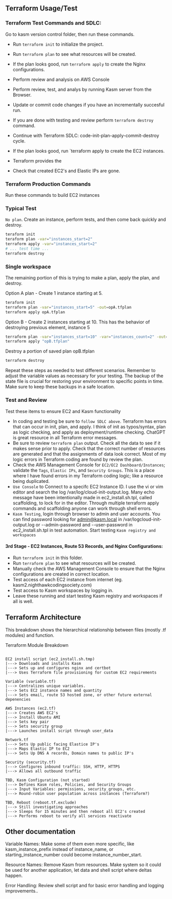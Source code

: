 ## Terraform Usage/Test
### Terraform Test Commands and SDLC:
Go to kasm version control folder, then run these commands.
- Run `terraform init` to initialize the project.
- Run `terraform plan` to see what resources will be created.
- If the plan looks good, run `terraform apply` to create the Nginx configurations.
- Perform review and analysis on AWS Console
- Perform review, test, and analys by running Kasm server from the Browser.
- Update or commit code changes if you have an incrementally succesful run.
- If you are done with testing and review perform `terraform destroy` command.
- Continue with Terraform SDLC: code-init-plan-apply-commit-destroy cycle.

- If the plan looks good, run `terraform apply to create the EC2 instances.

- Terraform provides the 
- Check that created EC2's and Elastic IPs are gone.

### Terraform Production Commands
Run these commands to build EC2 instances

### Typical Test
`No plan`.  Create an instance, perform tests, and then come back quickly and destroy. 

```bash
teraform init
teraform plan -var="instances_start=2"
terraform apply -var="instances_start=2"
# ... test time ...
terraform destroy
```

### Single workspace
The remaining portion of this is trying to make a plan, apply the plan, and destroy.

Option A plan - Create 1 instance starting at 5.  

```bash
teraform init
terraform plan -var="instances_start=5" -out=opA.tfplan
terraform apply opA.tfplan
```

Option B - Create 2 instances starting at 10.  This has the behavior of destroying previous element, instance 5

```bash
terraform plan -var="instances_start=10" -var="instances_count=2" -out=opB.tfplan
terraform apply "opB.tfplan"
```

Destroy a portion of saved plan opB.tfplan
```bash
terraform destroy

```

Repeat these steps as needed to test different scenarios. Remember to adjust the variable values as necessary for your testing. The backup of the state file is crucial for restoring your environment to specific points in time. Make sure to keep these backups in a safe location.

### Test and Review 
Test these items to ensure EC2 and Kasm functionality
- In coding and testing be sure to `follow SDLC above`.  Terraform has errors that can occur in init, plan, and apply.  I think of init as typos/syntax, plan as logic checking, and apply as deployment/runtime checking.  ChatGPT is great resource in all Terraform error messages.
- Be sure to review `terraform plan` output.  Check all the data to see if it makes sense prior to apply.  Check that the correct number of resources are generated and that the assignments of data look correct.  Most of my logic errors in Terraform coding are found by review the plan. 
- Check the AWS Management Console for `EC2/EC2 Dashboard/Instances`; validate the `Tags`, `Elastic IPs`, and `Security Groups`.  This is a place where I have found errors in my Terraform coding logic; like a resource being duplicated.
- `Use Console` to Connect to a specifc EC2 Instance ID.  I use the vi or vim editor and search the log /var/log/cloud-init-output.log.  Many echo message have been intentionally made in ec2_install.sh.tpl, called scaffolding, to lock for in the editor.  Through multiple terraform apply commands and scaffolding anyone can work through shell errors.  
- `Kasm Testing`, login through browser to admin and user accounts.  You can find password looking for admin@kasm.local in /var/logcloud-init-output.log or --admin-password and --user-password in ec2_install.sh.tpl in test automation.  Start testing `Kasm registry and workspaces`

#### 3rd Stage - EC2 Instances, Route 53 Records, and Nginx Configurations:
- Run `terraform init` in this folder.
- Run `terraform plan` to see what resources will be created.
- Manually check the AWS Management Console to ensure that the Nginx configurations are created in correct location.
- Test access of each EC2 instance from internet (eg. kasm2.nighthawkcodingsociety.com)
- Test access to Kasm workspaces by logging in.
- Leave these running and start testing Kasm registry and workspaces if all is well.

## Terraform Architecture
This breakdown shows the hierarchical relationship between files (mostly .tf modules) and function.

Terraform Module Breakdown

```

EC2 install script (ec2_install.sh.tmp)
|---> Downloads and installs Kasm
|---> Sets up and configures nginx and certbot
|---> Uses Terraform file provisioning for custom EC2 requirements

Variable (variable.tf)
|---> Centralizes unique variables.
|---> Sets EC2 instance names and quantity
|---> Sets email, route 53 hosted zone, or other future external depenencies

AWS Instances (ec2.tf)
|---> Creates AWS EC2's
|---> Install Ubuntu AMI
|---> Sets key pair
|---> Sets security group
|---> Launches install script through user_data

Network.tf
|---> Sets Up public facing Elastice IP's
|---> Maps Elastic IP to EC2
|---> Sets Up DNS A records, Domain names to public IP's

Security (security.tf)
|---> Configures inbound traffic: SSH, HTTP, HTTPS
|---> Allows all outbound traffic

TBD, Kasm Configuration (not started)
|---> Defines Kasm roles, Policies, and Security Groups
|---> Input Variables: permissions, security_groups, etc.
|---> Round-robin user population across instances (Terraform?)

TBD, Reboot (reboot.tf.exclude)
|---> Still investigating approaches
|---> Sleeps for 15 minutes and then reboot all EC2's created
|---> Performs reboot to verify all services reactivate

```

## Other documentation

Variable Names: Make some of them even more specific, like kasm_instance_prefix instead of instance_name, or starting_instance_number could become instance_number_start.

Resource Names: Remove Kasm from resources.  Make system so it could be used for another application, let data and shell script where deltas happen.

Error Handling: Review shell script and for basic error handling and logging improvements..
